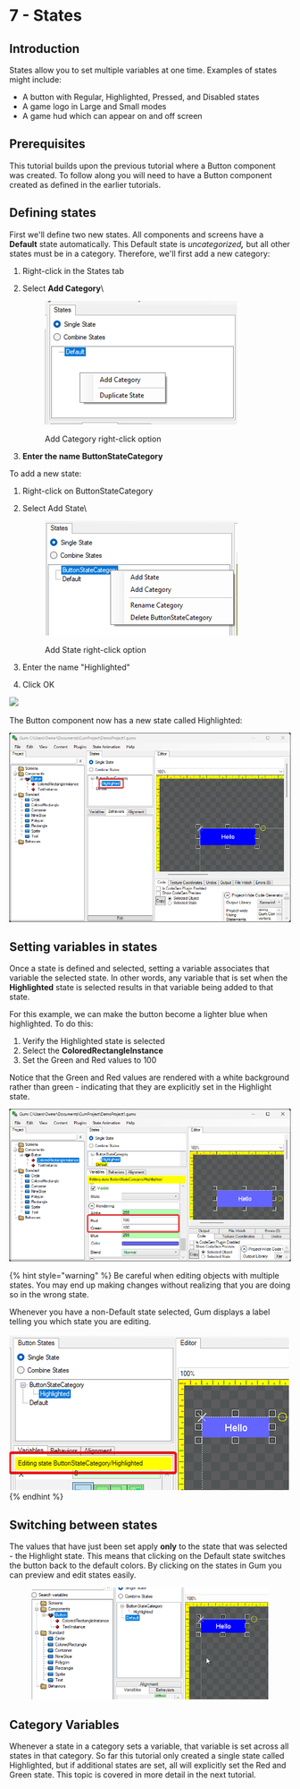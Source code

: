 # 7 - States

## Introduction

States allow you to set multiple variables at one time. Examples of states might include:

* A button with Regular, Highlighted, Pressed, and Disabled states
* A game logo in Large and Small modes
* A game hud which can appear on and off screen

## Prerequisites

This tutorial builds upon the previous tutorial where a Button component was created. To follow along you will need to have a Button component created as defined in the earlier tutorials.

## Defining states

First we'll define two new states. All components and screens have a **Default** state automatically. This Default state is _uncategorize&#x64;**,**_ but all other states must be in a category. Therefore, we'll first add a new category:

1. Right-click in the States tab
2.  Select **Add Category**\


    <figure><img src="../../../.gitbook/assets/image (67).png" alt=""><figcaption><p>Add Category right-click option</p></figcaption></figure>
3. **Enter the name ButtonStateCategory**

&#x20;To add a new state:

1. Right-click on ButtonStateCategory
2.  Select Add State\


    <figure><img src="../../../.gitbook/assets/image (68).png" alt=""><figcaption><p>Add State right-click option</p></figcaption></figure>
3. Enter the name "Highlighted"
4. Click OK

![](<../../../.gitbook/assets/GumEnterStateName (1).PNG>)

The Button component now has a new state called Highlighted:

![](<../../../.gitbook/assets/30_14 35 35.png>)

## Setting variables in states

Once a state is defined and selected, setting a variable associates that variable the selected state. In other words, any variable that is set when the **Highlighted** state is selected results in that variable being added to that state.

For this example, we can make the button become a lighter blue when highlighted. To do this:

1. Verify the Highlighted state is selected
2. Select the **ColoredRectangleInstance**
3. Set the Green and Red values to 100

Notice that the Green and Red values are rendered with a white background rather than green - indicating that they are explicitly set in the Highlight state.

![Red and Green Variables in Highlighted State](<../../../.gitbook/assets/30_14 37 18.png>)

{% hint style="warning" %}
Be careful when editing objects with multiple states. You may end up making changes without realizing that you are doing so in the wrong state.

Whenever you have a non-Default state selected, Gum displays a label telling you which state you are editing.\
\
![](<../../../.gitbook/assets/image (3).png>)
{% endhint %}

## Switching between states

The values that have just been set apply **only** to the state that was selected - the Highlight state. This means that clicking on the Default state switches the button back to the default colors. By clicking on the states in Gum you can preview and edit states easily.

<figure><img src="../../../.gitbook/assets/09_06 03 53.gif" alt=""><figcaption></figcaption></figure>

## Category Variables

Whenever a state in a category sets a variable, that variable is set across all states in that category. So far this tutorial only created a single state called Highlighted, but if additional states are set, all will explicitly set the Red and Green state. This topic is covered in more detail in the next tutorial.
